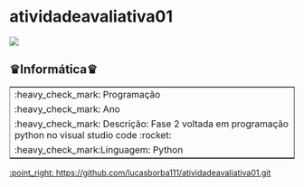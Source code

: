 # atividadeavaliativa01
<img src = "https://www1.satc.edu.br/portais/alunos/assets/img/logoSatc.png"> 
<h2>♛Informática♛</h2>
<table border rules="none" border="2">
<tr>
<td>
:heavy_check_mark: Programação
</td>
</tr>
<tr>
<td>
:heavy_check_mark: Ano
</td>
</tr>
<tr>
<td>
:heavy_check_mark: Descrição: Fase 2 voltada em programação python no visual studio code   :rocket:   
</td>
</tr>
<tr>
<td>
:heavy_check_mark:Linguagem: Python
</td>
</tr>
</table>
<a href="https://github.com/lucasborba111/atividadeavaliativa01.git">:point_right: https://github.com/lucasborba111/atividadeavaliativa01.git</a>

